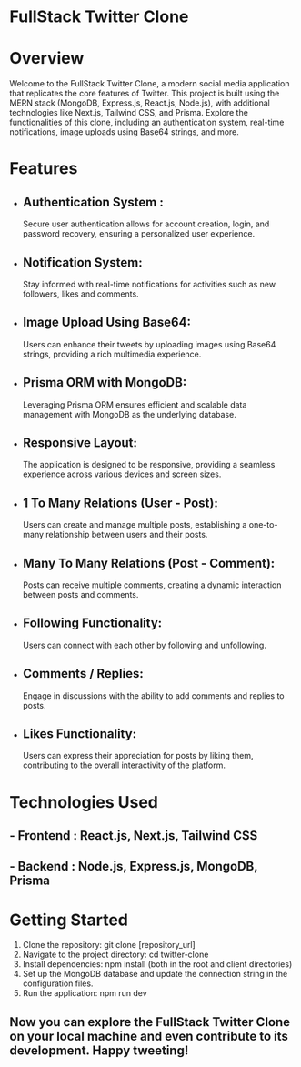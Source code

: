 # FullStack Twitter Clone

# Overview

Welcome to the FullStack Twitter Clone, a modern social media application that replicates the core features of Twitter. This project is built using the MERN stack (MongoDB, Express.js, React.js, Node.js), with additional technologies like Next.js, Tailwind CSS, and Prisma. Explore the functionalities of this clone, including an authentication system, real-time notifications, image uploads using Base64 strings, and more.

# Features

- ## Authentication System :

  Secure user authentication allows for account creation, login, and password recovery, ensuring a personalized user experience.

- ## Notification System:

  Stay informed with real-time notifications for activities such as new followers, likes and comments.

- ## Image Upload Using Base64:

  Users can enhance their tweets by uploading images using Base64 strings, providing a rich multimedia experience.

- ## Prisma ORM with MongoDB:

  Leveraging Prisma ORM ensures efficient and scalable data management with MongoDB as the underlying database.

- ## Responsive Layout:

  The application is designed to be responsive, providing a seamless experience across various devices and screen sizes.

- ## 1 To Many Relations (User - Post):

  Users can create and manage multiple posts, establishing a one-to-many relationship between users and their posts.

- ## Many To Many Relations (Post - Comment):

  Posts can receive multiple comments, creating a dynamic interaction between posts and comments.

- ## Following Functionality:

  Users can connect with each other by following and unfollowing.

- ## Comments / Replies:

  Engage in discussions with the ability to add comments and replies to posts.

- ## Likes Functionality:
  Users can express their appreciation for posts by liking them, contributing to the overall interactivity of the platform.

# Technologies Used

## - Frontend : React.js, Next.js, Tailwind CSS

## - Backend : Node.js, Express.js, MongoDB, Prisma

# Getting Started

1. Clone the repository: git clone [repository_url]
2. Navigate to the project directory: cd twitter-clone
3. Install dependencies: npm install (both in the root and client directories)
4. Set up the MongoDB database and update the connection string in the configuration files.
5. Run the application: npm run dev

## Now you can explore the FullStack Twitter Clone on your local machine and even contribute to its development. Happy tweeting!
